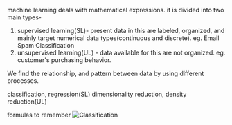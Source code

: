 machine learning deals with mathematical expressions.
it is divided into two main types-
1) supervised learning(SL)- present data in this are labeled, organized, and mainly target numerical data types(continuous and discrete). eg. Email Spam Classification
2) unsupervised learning(UL) - data available for this are not organized. eg. customer's purchasing behavior.


 We find the relationship, and pattern between data by using different processes.

 classification, regression(SL)
 dimensionality reduction, density reduction(UL)

 formulas to remember 
 ![Classification](images/classification1.jpg)

  





